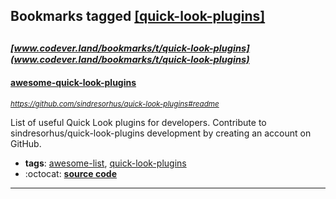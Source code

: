 ## Bookmarks tagged [[quick-look-plugins]](https://www.codever.land/search?q=[quick-look-plugins])

_<sup><sup>[www.codever.land/bookmarks/t/quick-look-plugins](www.codever.land/bookmarks/t/quick-look-plugins)</sup></sup>_
---
#### [awesome-quick-look-plugins](https://github.com/sindresorhus/quick-look-plugins#readme)
_<sup>https://github.com/sindresorhus/quick-look-plugins#readme</sup>_

List of useful Quick Look plugins for developers. Contribute to sindresorhus/quick-look-plugins development by creating an account on GitHub.
* **tags**: [awesome-list](../tagged/awesome-list.md), [quick-look-plugins](../tagged/quick-look-plugins.md)
* :octocat: **[source code](https://github.com/sindresorhus/quick-look-plugins#readme)**
---

